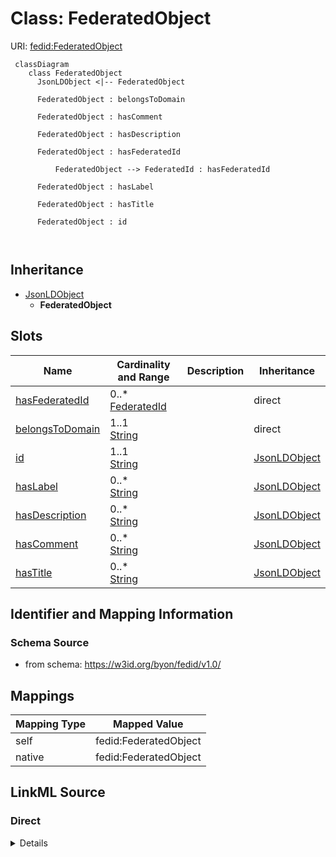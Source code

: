 

# Class: FederatedObject



URI: [fedid:FederatedObject](https://w3id.org/byon/fedid/v1.0/#FederatedObject)




```mermaid
 classDiagram
    class FederatedObject
      JsonLDObject <|-- FederatedObject
      
      FederatedObject : belongsToDomain
        
      FederatedObject : hasComment
        
      FederatedObject : hasDescription
        
      FederatedObject : hasFederatedId
        
          FederatedObject --> FederatedId : hasFederatedId
        
      FederatedObject : hasLabel
        
      FederatedObject : hasTitle
        
      FederatedObject : id
        
      
```





## Inheritance
* [JsonLDObject](JsonLDObject.md)
    * **FederatedObject**



## Slots

| Name | Cardinality and Range | Description | Inheritance |
| ---  | --- | --- | --- |
| [hasFederatedId](hasFederatedId.md) | 0..* <br/> [FederatedId](FederatedId.md) |  | direct |
| [belongsToDomain](belongsToDomain.md) | 1..1 <br/> [String](String.md) |  | direct |
| [id](id.md) | 1..1 <br/> [String](String.md) |  | [JsonLDObject](JsonLDObject.md) |
| [hasLabel](hasLabel.md) | 0..* <br/> [String](String.md) |  | [JsonLDObject](JsonLDObject.md) |
| [hasDescription](hasDescription.md) | 0..* <br/> [String](String.md) |  | [JsonLDObject](JsonLDObject.md) |
| [hasComment](hasComment.md) | 0..* <br/> [String](String.md) |  | [JsonLDObject](JsonLDObject.md) |
| [hasTitle](hasTitle.md) | 0..* <br/> [String](String.md) |  | [JsonLDObject](JsonLDObject.md) |









## Identifier and Mapping Information







### Schema Source


* from schema: https://w3id.org/byon/fedid/v1.0/





## Mappings

| Mapping Type | Mapped Value |
| ---  | ---  |
| self | fedid:FederatedObject |
| native | fedid:FederatedObject |





## LinkML Source

<!-- TODO: investigate https://stackoverflow.com/questions/37606292/how-to-create-tabbed-code-blocks-in-mkdocs-or-sphinx -->

### Direct

<details>
```yaml
name: FederatedObject
from_schema: https://w3id.org/byon/fedid/v1.0/
is_a: JsonLDObject
slots:
- hasFederatedId
- belongsToDomain
class_uri: fedid:FederatedObject

```
</details>

### Induced

<details>
```yaml
name: FederatedObject
from_schema: https://w3id.org/byon/fedid/v1.0/
is_a: JsonLDObject
attributes:
  hasFederatedId:
    name: hasFederatedId
    from_schema: https://w3id.org/byon/fedid/v1.0/
    rank: 1000
    slot_uri: fedid:hasFederatedId
    multivalued: true
    alias: hasFederatedId
    owner: FederatedObject
    domain_of:
    - FederatedObject
    range: FederatedId
  belongsToDomain:
    name: belongsToDomain
    from_schema: https://w3id.org/byon/fedid/v1.0/
    rank: 1000
    slot_uri: fedid:belongsToDomain
    multivalued: false
    alias: belongsToDomain
    owner: FederatedObject
    domain_of:
    - FederatedObject
    - DomainIdentifier
    range: string
    required: true
  id:
    name: id
    from_schema: https://w3id.org/byon/fedid/v1.0/
    rank: 1000
    slot_uri: jsonld:id
    identifier: true
    alias: id
    owner: FederatedObject
    domain_of:
    - JsonLDObject
    range: string
    required: true
  hasLabel:
    name: hasLabel
    from_schema: https://w3id.org/byon/fedid/v1.0/
    rank: 1000
    slot_uri: rdfs:label
    multivalued: true
    alias: hasLabel
    owner: FederatedObject
    domain_of:
    - JsonLDObject
    range: string
  hasDescription:
    name: hasDescription
    from_schema: https://w3id.org/byon/fedid/v1.0/
    rank: 1000
    slot_uri: dc:description
    multivalued: true
    alias: hasDescription
    owner: FederatedObject
    domain_of:
    - JsonLDObject
    range: string
  hasComment:
    name: hasComment
    from_schema: https://w3id.org/byon/fedid/v1.0/
    rank: 1000
    slot_uri: rdfs:comment
    multivalued: true
    alias: hasComment
    owner: FederatedObject
    domain_of:
    - JsonLDObject
    range: string
  hasTitle:
    name: hasTitle
    from_schema: https://w3id.org/byon/fedid/v1.0/
    rank: 1000
    slot_uri: dc:title
    multivalued: true
    alias: hasTitle
    owner: FederatedObject
    domain_of:
    - JsonLDObject
    range: string
class_uri: fedid:FederatedObject

```
</details>